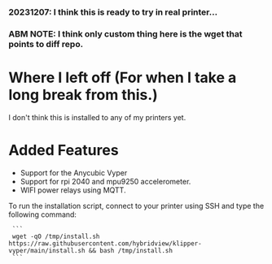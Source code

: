 
### 20231207: I think this is ready to try in real printer...

### ABM NOTE: I think only custom thing here is the wget that points to diff repo.

# Where I left off (For when I take a long break from this.)

I don't think this is installed to any of my printers yet.


# Added Features

* Support for the Anycubic Vyper
* Support for rpi 2040 and mpu9250 accelerometer.
* WIFI power relays using MQTT.




To run the installation script, connect to your printer using SSH and type the following command:

     ```
     wget -qO /tmp/install.sh https://raw.githubusercontent.com/hybridview/klipper-vyper/main/install.sh && bash /tmp/install.sh
     ```
  